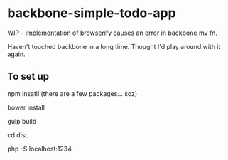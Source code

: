 # backbone-simple-todo-app

WIP - implementation of browserify causes an error in backbone mv fn.

Haven't touched backbone in a long time. Thought I'd play around with it again.


## To set up

npm insatll (there are a few packages... soz)

bower install

gulp build

cd dist

php -S localhost:1234

